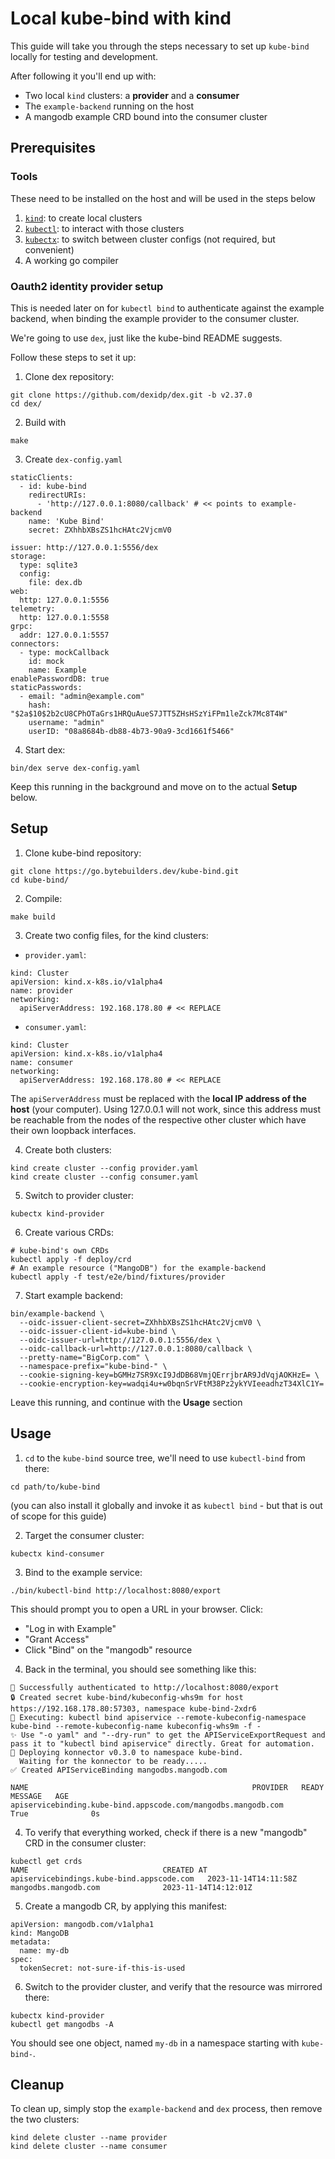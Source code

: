 # Local kube-bind with kind

This guide will take you through the steps necessary to set up `kube-bind` locally for testing and development.

After following it you'll end up with:
- Two local `kind` clusters: a **provider** and a **consumer**
- The `example-backend` running on the host
- A mangodb example CRD bound into the consumer cluster

## Prerequisites

### Tools

These need to be installed on the host and will be used in the steps below

1. [`kind`](https://kind.sigs.k8s.io/docs/user/quick-start/#installation): to create local clusters
2. [`kubectl`](https://kubernetes.io/docs/tasks/tools/): to interact with those clusters
3. [`kubectx`](https://github.com/ahmetb/kubectx): to switch between cluster configs (not required, but convenient)
4. A working go compiler

### Oauth2 identity provider setup

This is needed later on for `kubectl bind` to authenticate against the example backend, when binding the example provider to the consumer cluster.

We're going to use `dex`, just like the kube-bind README suggests.

Follow these steps to set it up:
1. Clone dex repository:
```
git clone https://github.com/dexidp/dex.git -b v2.37.0
cd dex/
```
2. Build with
```
make
```
3. Create `dex-config.yaml`
```
staticClients:
  - id: kube-bind
    redirectURIs:
      - 'http://127.0.0.1:8080/callback' # << points to example-backend
    name: 'Kube Bind'
    secret: ZXhhbXBsZS1hcHAtc2VjcmV0

issuer: http://127.0.0.1:5556/dex
storage:
  type: sqlite3
  config:
    file: dex.db
web:
  http: 127.0.0.1:5556
telemetry:
  http: 127.0.0.1:5558
grpc:
  addr: 127.0.0.1:5557
connectors:
  - type: mockCallback
    id: mock
    name: Example
enablePasswordDB: true
staticPasswords:
  - email: "admin@example.com"
    hash: "$2a$10$2b2cU8CPhOTaGrs1HRQuAueS7JTT5ZHsHSzYiFPm1leZck7Mc8T4W"
    username: "admin"
    userID: "08a8684b-db88-4b73-90a9-3cd1661f5466"
```
4. Start dex:
```
bin/dex serve dex-config.yaml
```

Keep this running in the background and move on to the actual **Setup** below.

## Setup

1. Clone kube-bind repository:
```
git clone https://go.bytebuilders.dev/kube-bind.git
cd kube-bind/
```
2. Compile:
```
make build
```
3. Create two config files, for the kind clusters:
- `provider.yaml`:
```
kind: Cluster
apiVersion: kind.x-k8s.io/v1alpha4
name: provider
networking:
  apiServerAddress: 192.168.178.80 # << REPLACE
```
- `consumer.yaml`:
```
kind: Cluster
apiVersion: kind.x-k8s.io/v1alpha4
name: consumer
networking:
  apiServerAddress: 192.168.178.80 # << REPLACE
```

The `apiServerAddress` must be replaced with the **local IP address of the host** (your computer).
Using 127.0.0.1 will not work, since this address must be reachable from the nodes of the respective other cluster which have their own loopback interfaces.

4. Create both clusters:
```
kind create cluster --config provider.yaml
kind create cluster --config consumer.yaml
```
5. Switch to provider cluster:
```
kubectx kind-provider
```
6. Create various CRDs:
```
# kube-bind's own CRDs
kubectl apply -f deploy/crd
# An example resource ("MangoDB") for the example-backend
kubectl apply -f test/e2e/bind/fixtures/provider
```
7. Start example backend:
```
bin/example-backend \
  --oidc-issuer-client-secret=ZXhhbXBsZS1hcHAtc2VjcmV0 \
  --oidc-issuer-client-id=kube-bind \
  --oidc-issuer-url=http://127.0.0.1:5556/dex \
  --oidc-callback-url=http://127.0.0.1:8080/callback \
  --pretty-name="BigCorp.com" \
  --namespace-prefix="kube-bind-" \
  --cookie-signing-key=bGMHz7SR9XcI9JdDB68VmjQErrjbrAR9JdVqjAOKHzE= \
  --cookie-encryption-key=wadqi4u+w0bqnSrVFtM38Pz2ykYVIeeadhzT34XlC1Y=
  ```

Leave this running, and continue with the **Usage** section

## Usage

1. `cd` to the `kube-bind` source tree, we'll need to use `kubectl-bind` from there:
```
cd path/to/kube-bind
```
(you can also install it globally and invoke it as `kubectl bind` - but that is out of scope for this guide)

2. Target the consumer cluster:
```
kubectx kind-consumer
```
3. Bind to the example service:
```
./bin/kubectl-bind http://localhost:8080/export
```
This should prompt you to open a URL in your browser.
Click:
- "Log in with Example"
- "Grant Access"
- Click "Bind" on the "mangodb" resource
4. Back in the terminal, you should see something like this:
```
🔑 Successfully authenticated to http://localhost:8080/export
🔒 Created secret kube-bind/kubeconfig-whs9m for host https://192.168.178.80:57303, namespace kube-bind-2xdr6
🚀 Executing: kubectl bind apiservice --remote-kubeconfig-namespace kube-bind --remote-kubeconfig-name kubeconfig-whs9m -f -
✨ Use "-o yaml" and "--dry-run" to get the APIServiceExportRequest and pass it to "kubectl bind apiservice" directly. Great for automation.
🚀 Deploying konnector v0.3.0 to namespace kube-bind.
  Waiting for the konnector to be ready.....
✅ Created APIServiceBinding mangodbs.mangodb.com

NAME                                                  PROVIDER   READY   MESSAGE   AGE
apiservicebinding.kube-bind.appscode.com/mangodbs.mangodb.com              True              0s
```
4. To verify that everything worked, check if there is a new "mangodb" CRD in the consumer cluster:
```
kubectl get crds
NAME                              CREATED AT
apiservicebindings.kube-bind.appscode.com   2023-11-14T14:11:58Z
mangodbs.mangodb.com              2023-11-14T14:12:01Z
```
5. Create a mangodb CR, by applying this manifest:
```
apiVersion: mangodb.com/v1alpha1
kind: MangoDB
metadata:
  name: my-db
spec:
  tokenSecret: not-sure-if-this-is-used
```
6. Switch to the provider cluster, and verify that the resource was mirrored there:
```
kubectx kind-provider
kubectl get mangodbs -A
```
You should see one object, named `my-db` in a namespace starting with `kube-bind-`.

## Cleanup

To clean up, simply stop the `example-backend` and `dex` process, then remove the two clusters:
```
kind delete cluster --name provider
kind delete cluster --name consumer
```
